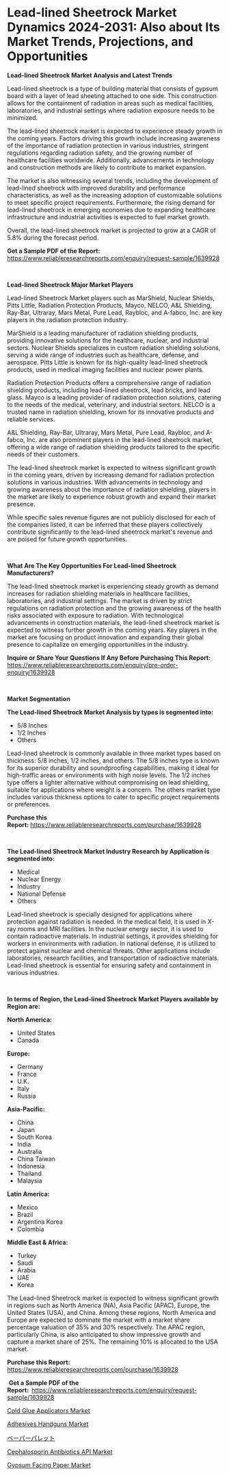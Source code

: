 <p><h1>Lead-lined Sheetrock Market Dynamics 2024-2031: Also about Its Market Trends, Projections, and Opportunities</h1></p><p><strong>Lead-lined Sheetrock Market Analysis and Latest Trends</strong></p>
<p><p>Lead-lined sheetrock is a type of building material that consists of gypsum board with a layer of lead sheeting attached to one side. This construction allows for the containment of radiation in areas such as medical facilities, laboratories, and industrial settings where radiation exposure needs to be minimized.</p><p>The lead-lined sheetrock market is expected to experience steady growth in the coming years. Factors driving this growth include increasing awareness of the importance of radiation protection in various industries, stringent regulations regarding radiation safety, and the growing number of healthcare facilities worldwide. Additionally, advancements in technology and construction methods are likely to contribute to market expansion.</p><p>The market is also witnessing several trends, including the development of lead-lined sheetrock with improved durability and performance characteristics, as well as the increasing adoption of customizable solutions to meet specific project requirements. Furthermore, the rising demand for lead-lined sheetrock in emerging economies due to expanding healthcare infrastructure and industrial activities is expected to fuel market growth.</p><p>Overall, the lead-lined sheetrock market is projected to grow at a CAGR of 5.8% during the forecast period.</p></p>
<p><strong>Get a Sample PDF of the Report:&nbsp;</strong> <a href="https://www.reliableresearchreports.com/enquiry/request-sample/1639928">https://www.reliableresearchreports.com/enquiry/request-sample/1639928</a></p>
<p>&nbsp;</p>
<p><strong>Lead-lined Sheetrock Major Market Players</strong></p>
<p><p>Lead-lined Sheetrock Market players such as MarShield, Nuclear Shields, Pitts Little, Radiation Protection Products, Mayco, NELCO, A&L Shielding, Ray-Bar, Ultraray, Mars Metal, Pure Lead, Raybloc, and A-fabco, Inc. are key players in the radiation protection industry.</p><p>MarShield is a leading manufacturer of radiation shielding products, providing innovative solutions for the healthcare, nuclear, and industrial sectors. Nuclear Shields specializes in custom radiation shielding solutions, serving a wide range of industries such as healthcare, defense, and aerospace. Pitts Little is known for its high-quality lead-lined sheetrock products, used in medical imaging facilities and nuclear power plants.</p><p>Radiation Protection Products offers a comprehensive range of radiation shielding products, including lead-lined sheetrock, lead bricks, and lead glass. Mayco is a leading provider of radiation protection solutions, catering to the needs of the medical, veterinary, and industrial sectors. NELCO is a trusted name in radiation shielding, known for its innovative products and reliable services.</p><p>A&L Shielding, Ray-Bar, Ultraray, Mars Metal, Pure Lead, Raybloc, and A-fabco, Inc. are also prominent players in the lead-lined sheetrock market, offering a wide range of radiation shielding products tailored to the specific needs of their customers.</p><p>The lead-lined sheetrock market is expected to witness significant growth in the coming years, driven by increasing demand for radiation protection solutions in various industries. With advancements in technology and growing awareness about the importance of radiation shielding, players in the market are likely to experience robust growth and expand their market presence.</p><p>While specific sales revenue figures are not publicly disclosed for each of the companies listed, it can be inferred that these players collectively contribute significantly to the lead-lined sheetrock market's revenue and are poised for future growth opportunities.</p></p>
<p>&nbsp;</p>
<p><strong>What Are The Key Opportunities For Lead-lined Sheetrock Manufacturers?</strong></p>
<p><p>The lead-lined sheetrock market is experiencing steady growth as demand increases for radiation shielding materials in healthcare facilities, laboratories, and industrial settings. The market is driven by strict regulations on radiation protection and the growing awareness of the health risks associated with exposure to radiation. With technological advancements in construction materials, the lead-lined sheetrock market is expected to witness further growth in the coming years. Key players in the market are focusing on product innovation and expanding their global presence to capitalize on emerging opportunities in the industry.</p></p>
<p><strong>Inquire or Share Your Questions If Any Before Purchasing This Report:</strong> <a href="https://www.reliableresearchreports.com/enquiry/pre-order-enquiry/1639928">https://www.reliableresearchreports.com/enquiry/pre-order-enquiry/1639928</a></p>
<p>&nbsp;</p>
<p><strong>Market Segmentation</strong></p>
<p><strong>The Lead-lined Sheetrock Market Analysis by types is segmented into:</strong></p>
<p><ul><li>5/8 Inches</li><li>1/2 Inches</li><li>Others</li></ul></p>
<p><p>Lead-lined sheetrock is commonly available in three market types based on thickness: 5/8 inches, 1/2 inches, and others. The 5/8 inches type is known for its superior durability and soundproofing capabilities, making it ideal for high-traffic areas or environments with high noise levels. The 1/2 inches type offers a lighter alternative without compromising on lead shielding, suitable for applications where weight is a concern. The others market type includes various thickness options to cater to specific project requirements or preferences.</p></p>
<p><strong>Purchase this Report:&nbsp;</strong><a href="https://www.reliableresearchreports.com/purchase/1639928">https://www.reliableresearchreports.com/purchase/1639928</a></p>
<p>&nbsp;</p>
<p><strong>The Lead-lined Sheetrock Market Industry Research by Application is segmented into:</strong></p>
<p><ul><li>Medical</li><li>Nuclear Energy</li><li>Industry</li><li>National Defense</li><li>Others</li></ul></p>
<p><p>Lead-lined sheetrock is specially designed for applications where protection against radiation is needed. In the medical field, it is used in X-ray rooms and MRI facilities. In the nuclear energy sector, it is used to contain radioactive materials. In industrial settings, it provides shielding for workers in environments with radiation. In national defense, it is utilized to protect against nuclear and chemical threats. Other applications include laboratories, research facilities, and transportation of radioactive materials. Lead-lined sheetrock is essential for ensuring safety and containment in various industries.</p></p>
<p>&nbsp;</p>
<p><strong>In terms of Region, the Lead-lined Sheetrock Market Players available by Region are:</strong></p>
<p>
    <p> <strong> North America: </strong>
        <ul>
            <li>United States</li>
            <li>Canada</li>
        </ul>
        </p> 
    <p> <strong> Europe: </strong>
        <ul>
            <li>Germany</li>
            <li>France</li>
            <li>U.K.</li>
            <li>Italy</li>
            <li>Russia</li>
        </ul>
        </p> 
    <p> <strong> Asia-Pacific: </strong>
        <ul>
            <li>China</li>
            <li>Japan</li>
            <li>South Korea</li>
            <li>India</li>
            <li>Australia</li>
            <li>China Taiwan</li>
            <li>Indonesia</li>
            <li>Thailand</li>
            <li>Malaysia</li>
        </ul>
        </p> 
    <p> <strong> Latin America: </strong>
        <ul>
            <li>Mexico</li>
            <li>Brazil</li>
            <li>Argentina Korea</li>
            <li>Colombia</li>
        </ul>
        </p> 
    <p> <strong> Middle East & Africa: </strong>
        <ul>
            <li>Turkey</li>
            <li>Saudi</li>
            <li>Arabia</li>
            <li>UAE</li>
            <li>Korea</li>
        </ul>
    </p>
    </p>
<p><p>The Lead-lined Sheetrock market is expected to witness significant growth in regions such as North America (NA), Asia Pacific (APAC), Europe, the United States (USA), and China. Among these regions, North America and Europe are expected to dominate the market with a market share percentage valuation of 35% and 30% respectively. The APAC region, particularly China, is also anticipated to show impressive growth and capture a market share of 25%. The remaining 10% is allocated to the USA market.</p></p>
<p><strong>Purchase this Report: </strong><a href="https://www.reliableresearchreports.com/purchase/1639928">https://www.reliableresearchreports.com/purchase/1639928</a></p>
<p>&nbsp;<strong>Get a Sample PDF of the Report:&nbsp;&nbsp;</strong><a href="https://www.reliableresearchreports.com/enquiry/request-sample/1639928">https://www.reliableresearchreports.com/enquiry/request-sample/1639928</a></p>
<p><strong></strong></p>
<p><p><a href="https://issuu.com/reportprime-2/docs/cold-glue-applicators-market-size-2030.pptx">Cold Glue Applicators Market</a></p><p><a href="https://issuu.com/reportprime-2/docs/adhesives-handguns-market-size-2030.pptx">Adhesives Handguns Market</a></p><p><a href="https://github.com/ihabdkwlxs948/Market-Research-Report-List-1/blob/main/9827154285.md">ペーパーパレット</a></p><p><a href="https://github.com/guneycigdem35/Market-Research-Report-List-2/blob/main/cephalosporin-antibiotics-api-market.md">Cephalosporin Antibiotics API Market</a></p><p><a href="https://github.com/biheemgalvinlouises6hokrh3h/Market-Research-Report-List-1/blob/main/gypsum-facing-paper-market.md">Gypsum Facing Paper Market</a></p></p>